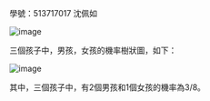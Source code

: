 學號：513717017 沈佩如

![image](https://github.com/user-attachments/assets/27a088e3-76b3-44a2-b027-1f40e964027d)

三個孩子中，男孩，女孩的機率樹狀圖，如下：

![image](https://github.com/user-attachments/assets/82a4301d-aa21-4d58-b947-21217cb43709)

其中，三個孩子中，有2個男孩和1個女孩的機率為3/8。
